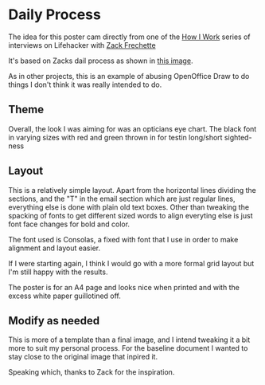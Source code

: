 Daily Process
=============

The idea for this poster cam directly from one of the [How
I Work](http://lifehacker.com/how-i-work/) series of
interviews on Lifehacker with [Zack
Frechette](http://lifehacker.com/5976408/im-zach-frechette-founder-of-quarterly-co-and-this-is-how-i-work)

It's based on Zacks dail process as shown in [this
image](http://img.gawkerassets.com/post/17/2013/01/zachfwhiteboard.png).

As in other projects, this is an example of abusing OpenOffice Draw to do
things I don't think it was really intended to do. 

Theme
-----
Overall, the look I was aiming for was an opticians eye chart. The black font
in varying sizes with red and green thrown in for testin long/short
sighted-ness

Layout
------
This is a relatively simple layout. Apart from the horizontal lines dividing
the sections, and the "T" in the email section which are just regular lines,
everything else is done with plain old text boxes. Other than tweaking the
spacking of fonts to get different sized words to align everyting else is just
font face changes for bold and color.

The font used is Consolas, a fixed with font that I use in order to make alignment 
and layout easier.

If I were starting again, I think I would go with a more formal grid layout but
I'm still happy with the results.

The poster is for an A4 page and looks nice when printed and with the excess
white paper guillotined off.

Modify as needed
----------------
This is more of a template than a final image, and I intend tweaking it a bit
more to suit my personal process. For the baseline document I wanted to stay
close to the original image that inpired it.

Speaking which, thanks to Zack for the inspiration.

